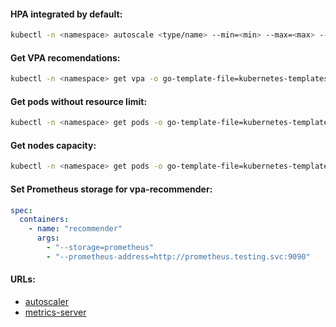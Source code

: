 #### HPA integrated by default:
```bash
kubectl -n <namespace> autoscale <type/name> --min=<min> --max=<max> --cpu-percent=<cpu>
```

#### Get VPA recomendations:
```bash
kubectl -n <namespace> get vpa -o go-template-file=kubernetes-templates/vpa-recomendations.tmpl
```

#### Get pods without resource limit:
```bash
kubectl -n <namespace> get pods -o go-template-file=kubernetes-templates/pods-without-limits.tmpl
```

#### Get nodes capacity:
```bash
kubectl -n <namespace> get pods -o go-template-file=kubernetes-templates/nodes-capacity.tmpl
```

#### Set Prometheus storage for vpa-recommender:
```yaml
spec:
  containers:
    - name: "recommender"
      args:
        - "--storage=prometheus"
        - "--prometheus-address=http://prometheus.testing.svc:9090"
```

#### URLs:
- [autoscaler](https://github.com/kubernetes/autoscaler)
- [metrics-server](https://github.com/kubernetes-sigs/metrics-server)
